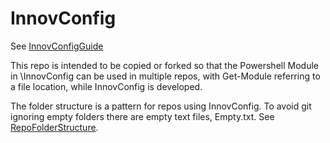 # InnovConfig

See [InnovConfigGuide](./Documents/InnovConfigGuide.md)

This repo is intended to be copied or forked so that the Powershell Module in \InnovConfig can be used in multiple repos, with Get-Module referring to a file location,  while InnovConfig is developed.

The folder structure is a pattern for repos using InnovConfig. To avoid git ignoring empty folders there are empty text files, Empty.txt. See [RepoFolderStructure](./Documents\RepoFolderStructure.md).
